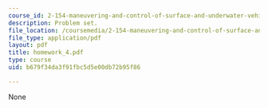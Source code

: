 ```yaml
---
course_id: 2-154-maneuvering-and-control-of-surface-and-underwater-vehicles-13-49-fall-2004
description: Problem set.
file_location: /coursemedia/2-154-maneuvering-and-control-of-surface-and-underwater-vehicles-13-49-fall-2004/b679f34da3f91fbc5d5e00db72b95f86_homework_4.pdf
file_type: application/pdf
layout: pdf
title: homework_4.pdf
type: course
uid: b679f34da3f91fbc5d5e00db72b95f86

---
```

None